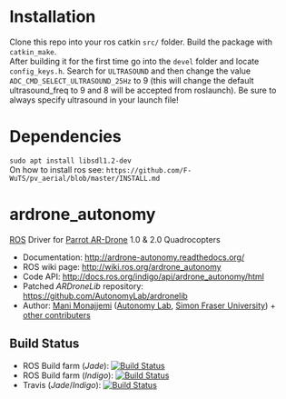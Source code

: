# Installation

Clone this repo into your ros catkin `src/` folder. Build the package with `catkin_make`. <br>
After building it for the first time go into the `devel` folder and locate `config_keys.h`. Search for `ULTRASOUND` and
then change the value `ADC_CMD_SELECT_ULTRASOUND_25Hz` to 9 (this will change the default ultrasound_freq to 9 and 8 will
be accepted from roslaunch). Be sure to always specify ultrasound in your launch file!

# Dependencies

`sudo apt install libsdl1.2-dev` <br>
On how to install ros see: `https://github.com/F-WuTS/pv_aerial/blob/master/INSTALL.md`

# ardrone_autonomy 

[ROS](http://ros.org) Driver for [Parrot AR-Drone](http://ardrone2.parrot.com/) 1.0 & 2.0 Quadrocopters

* Documentation: http://ardrone-autonomy.readthedocs.org/
* ROS wiki page: http://wiki.ros.org/ardrone_autonomy
* Code API: http://docs.ros.org/indigo/api/ardrone_autonomy/html
* Patched _ARDroneLib_ repository: https://github.com/AutonomyLab/ardronelib
* Author: [Mani Monajjemi](http://mani.im) ([Autonomy Lab](http://autonomylab.org), [Simon Fraser University](http://www.sfu.ca)) + [other contributers](http://ardrone-autonomy.readthedocs.org/en/latest/contributers.html)

## Build Status

* ROS Build farm (_Jade_): [![Build Status](http://build.ros.org/buildStatus/icon?job=Jdev__ardrone_autonomy__ubuntu_trusty_amd64)](http://build.ros.org/job/Jdev__ardrone_autonomy__ubuntu_trusty_amd64/)
* ROS Build farm (_Indigo_): [![Build Status](http://build.ros.org/buildStatus/icon?job=Idev__ardrone_autonomy__ubuntu_trusty_amd64)](http://build.ros.org/job/Idev__ardrone_autonomy__ubuntu_trusty_amd64/)
* Travis (_Jade_/_Indigo_): [![Build Status](https://travis-ci.org/AutonomyLab/ardrone_autonomy.svg?branch=indigo-devel)](https://travis-ci.org/AutonomyLab/ardrone_autonomy)

